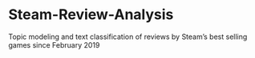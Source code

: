 # Steam-Review-Analysis
Topic modeling and text classification of reviews by Steam’s best selling games since February 2019
